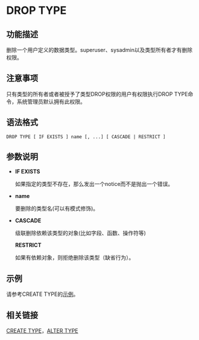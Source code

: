 # DROP TYPE<a name="ZH-CN_TOPIC_0289900925"></a>

## 功能描述<a name="zh-cn_topic_0283137107_zh-cn_topic_0237122157_zh-cn_topic_0059778403_sd8f7b55734434619b381d7be49aed2df"></a>

删除一个用户定义的数据类型。superuser、sysadmin以及类型所有者才有删除权限。

## 注意事项<a name="section114668159414"></a>

只有类型的所有者或者被授予了类型DROP权限的用户有权限执行DROP TYPE命令，系统管理员默认拥有此权限。

## 语法格式<a name="zh-cn_topic_0283137107_zh-cn_topic_0237122157_zh-cn_topic_0059778403_s5d2a1a9a8c0848c5b671e837e381ef36"></a>

```
DROP TYPE [ IF EXISTS ] name [, ...] [ CASCADE | RESTRICT ]
```

## 参数说明<a name="zh-cn_topic_0283137107_zh-cn_topic_0237122157_zh-cn_topic_0059778403_sc2135a1c06504d25b767b85bdea5c694"></a>

-   **IF EXISTS**

    如果指定的类型不存在，那么发出一个notice而不是抛出一个错误。

-   **name**

    要删除的类型名\(可以有模式修饰\)。

-   **CASCADE**

    级联删除依赖该类型的对象\(比如字段、函数、操作符等\)

    **RESTRICT**

    如果有依赖对象，则拒绝删除该类型（缺省行为）。


## 示例<a name="zh-cn_topic_0283137107_zh-cn_topic_0237122157_zh-cn_topic_0059778403_sd583a49fc83b42fd8e73efee55f98ace"></a>

请参考CREATE TYPE的[示例](CREATE-TYPE.md#zh-cn_topic_0283136568_zh-cn_topic_0237122124_zh-cn_topic_0059779377_s66a0b4a6a1df4ba4a116c6c565a0fe9d)。

## 相关链接<a name="zh-cn_topic_0283137107_zh-cn_topic_0237122157_zh-cn_topic_0059778403_s428358f9df2f458a8d50d103683f7ee0"></a>

[CREATE TYPE](CREATE-TYPE.md)，[ALTER TYPE](ALTER-TYPE.md)

